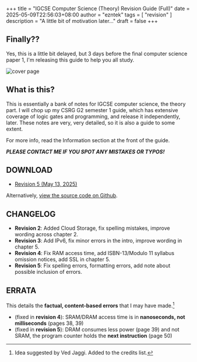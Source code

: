 +++
title = "IGCSE Computer Science (Theory) Revision Guide (Full)"
date = 2025-05-09T22:56:03+08:00
author = "ezntek"
tags = [ "revision" ]
description = "A little bit of motivation later..."
draft = false
+++

## Finally??

Yes, this is a little bit delayed, but 3 days before the final computer science paper 1, I'm releasing this guide to help you all study.

![cover page](/img/finalcsrgcover.png)

## What is this?

This is essentially a bank of notes for IGCSE computer science, the theory part. I will chop up my CSRG G2 semester 1 guide, which has extensive coverage of logic gates and programming, and release it independently, later. These notes are very, very detailed, so it is also a guide to some extent.

For more info, read the Information section at the front of the guide.

***PLEASE CONTACT ME IF YOU SPOT ANY MISTAKES OR TYPOS!***

## DOWNLOAD

* [Revision 5 (May 13, 2025)](/doc/CSRG_Full_Rev5.pdf)

Alternatively, [view the source code on Github](https://github.com/ezntek/CSRG).

## CHANGELOG

* **Revision 2**: Added Cloud Storage, fix spelling mistakes, improve wording across chapter 2.
* **Revision 3**: Add IPv6, fix minor errors in the intro, improve wording in chapter 5.
* **Revision 4**: Fix RAM access time, add ISBN-13/Modulo 11 syllabus omission notices, add SSL in chapter 5.
* **Revision 5**: Fix spelling errors, formatting errors, add note about possible inclusion of errors.

## ERRATA

This details the **factual, content-based errors** that I may have made.[^1]

* (fixed in **revision 4**): SRAM/DRAM access time is in **nanoseconds, not milliseconds** (pages 38, 39)
* (fixed in **revision 5**): DRAM consumes less power (page 39) and not SRAM, the program counter holds the **next instruction** (page 50)

[^1]: Idea suggested by Ved Jaggi. Added to the credits list.

<script src="https://utteranc.es/client.js"
        repo="ezntek/ezntek.github.io"
        issue-term="title"
        label="comments"
        theme="github-dark"
        crossorigin="anonymous"
        async>
</script>
